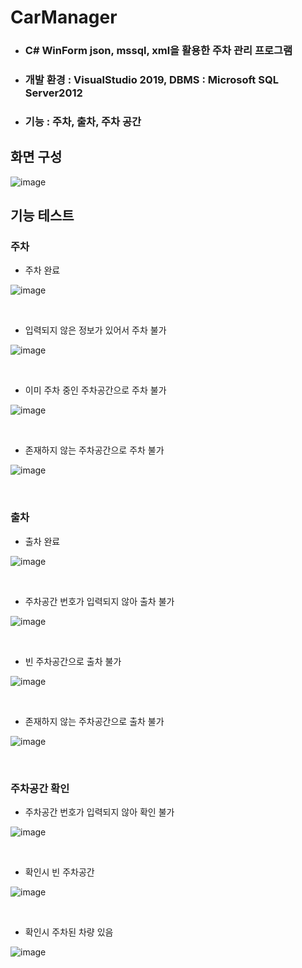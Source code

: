 # CarManager
- ### C# WinForm json, mssql, xml을 활용한 주차 관리 프로그램
- ### 개발 환경 : VisualStudio 2019, DBMS : Microsoft SQL Server2012
- ### 기능 : 주차, 출차, 주차 공간 

## 화면 구성
 
![image](https://user-images.githubusercontent.com/62640232/87034613-10d10880-c223-11ea-81a8-b646540fb6c9.png)  


## 기능 테스트

### 주차
- 주차 완료

![image](https://user-images.githubusercontent.com/62640232/87034718-483fb500-c223-11ea-9d1e-186638b6d392.png)

</br>


- 입력되지 않은 정보가 있어서 주차 불가

![image](https://user-images.githubusercontent.com/62640232/87034847-71604580-c223-11ea-88ab-d65e55683bf7.png)

</br>

- 이미 주차 중인 주차공간으로 주차 불가

![image](https://user-images.githubusercontent.com/62640232/87034960-981e7c00-c223-11ea-8124-096b293d6586.png)

</br>

- 존재하지 않는 주차공간으로 주차 불가

![image](https://user-images.githubusercontent.com/62640232/87035034-b1272d00-c223-11ea-92f7-a6445b3cbd1c.png)

</br>

### 출차
- 출차 완료

![image](https://user-images.githubusercontent.com/62640232/87035102-d0be5580-c223-11ea-9baf-76c41bfc538e.png)

</br>

- 주차공간 번호가 입력되지 않아 출차 불가

![image](https://user-images.githubusercontent.com/62640232/87035170-e764ac80-c223-11ea-936c-6db1db7f7d49.png)

</br>

- 빈 주차공간으로 출차 불가

![image](https://user-images.githubusercontent.com/62640232/87035234-ff3c3080-c223-11ea-9601-454ee8159e2b.png)

</br>

- 존재하지 않는 주차공간으로 출차 불가

![image](https://user-images.githubusercontent.com/62640232/87035300-18dd7800-c224-11ea-94ea-d06f6f2303ee.png)

</br>

### 주차공간 확인
- 주차공간 번호가 입력되지 않아 확인 불가

![image](https://user-images.githubusercontent.com/62640232/87035375-3579b000-c224-11ea-958c-9faba9a84196.png)

</br>

- 확인시 빈 주차공간

![image](https://user-images.githubusercontent.com/62640232/87035433-49bdad00-c224-11ea-879f-1232e9fcb668.png)

</br>

- 확인시 주차된 차량 있음

![image](https://user-images.githubusercontent.com/62640232/87035484-5e9a4080-c224-11ea-9331-3f713e43e92c.png)

</br>






